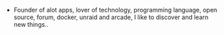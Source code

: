 - Founder of alot apps, lover of technology, programming language, open source, forum, docker, unraid and arcade, I like to discover and learn new things..
  <br>













